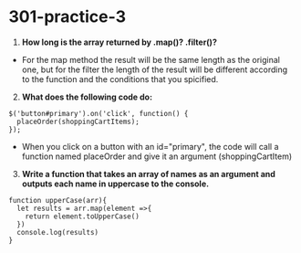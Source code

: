 # 301-practice-3

1. **How long is the array returned by .map()? .filter()?**

* For the map method the result will be the same length as the original one, but for the filter the length of the result will be different according to the function and the conditions that you spicified.

2. **What does the following code do:**

``` 
$('button#primary').on('click', function() {
  placeOrder(shoppingCartItems); 
});
```

* When you click on a button with an id="primary", the code will call a function named placeOrder and give it an argument (shoppingCartItem)

3. **Write a function that takes an array of names as an argument and outputs each name in uppercase to the console.**

``` 
function upperCase(arr){
  let results = arr.map(element =>{
    return element.toUpperCase()
  })
  console.log(results)
}
```

